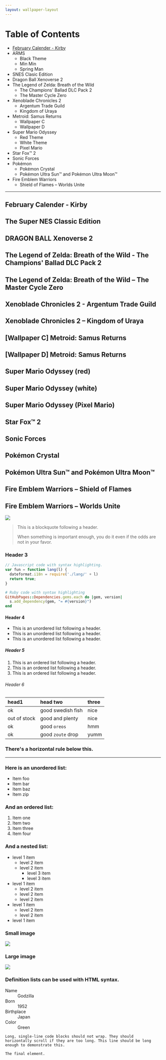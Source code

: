 ```yaml
---
layout: wallpaper-layout
---
```

# Table of Contents
- [February Calender - Kirby](#feb-cal)
- ARMS
  - Black Theme
  - Min Min
  - Spring Man
- SNES Clasic Edition
- Dragon Ball Xenoverse 2
- The Legend of Zelda: Breath of the Wild
  - The Champions' Ballad DLC Pack 2
  - The Master Cycle Zero
- Xenoblade Chronicles 2
  - Argentum Trade Guild
  - Kingdom of Uraya
- Metroid: Samus Returns
  - Wallpaper C
  - Wallpaper D
- Super Mario Odyssey
  - Red Theme
  - White Theme
  - Pixel Mario
- Star Fox™ 2
- Sonic Forces
- Pokémon
  - Pokémon Crystal
  - Pokémon Ultra Sun™ and Pokémon Ultra Moon™
- Fire Emblem Warriors
  - Shield of Flames
  – Worlds Unite
  
---

## February Calender - Kirby

## [](#snes-classic)The Super NES Classic Edition

## [](#dbx2)DRAGON BALL Xenoverse 2

## [](#tloz-1)The Legend of Zelda: Breath of the Wild - The Champions' Ballad DLC Pack 2
## [](#tloz-2)The Legend of Zelda: Breath of the Wild – The Master Cycle Zero

## [](#xc2-1)Xenoblade Chronicles 2 - Argentum Trade Guild
## [](#xc2-2)Xenoblade Chronicles 2 – Kingdom of Uraya

## [](#metroid-c)[Wallpaper C] Metroid: Samus Returns
## [](#metroid-d)[Wallpaper D] Metroid: Samus Returns

## [](#smo-1)Super Mario Odyssey (red)
## [](#smo-2)Super Mario Odyssey (white)
## [](#smo-3)Super Mario Odyssey (Pixel Mario)

## [](#star-fox-2)Star Fox™ 2

## [](#sonic-forces)Sonic Forces

## [](#pkmn-crystal)Pokémon Crystal
## [](#pkmn-usum)Pokémon Ultra Sun™ and Pokémon Ultra Moon™

## [](#few-1)Fire Emblem Warriors – Shield of Flames
## [](#few-2)Fire Emblem Warriors – Worlds Unite

![](https://assets-cdn.github.com/images/icons/emoji/octocat.png)
> This is a blockquote following a header.
>
> When something is important enough, you do it even if the odds are not in your favor.

### [](#header-3)Header 3

```js
// Javascript code with syntax highlighting.
var fun = function lang(l) {
  dateformat.i18n = require('./lang/' + l)
  return true;
}
```

```ruby
# Ruby code with syntax highlighting
GitHubPages::Dependencies.gems.each do |gem, version|
  s.add_dependency(gem, "= #{version}")
end
```

#### [](#header-4)Header 4

*   This is an unordered list following a header.
*   This is an unordered list following a header.
*   This is an unordered list following a header.

##### [](#header-5)Header 5

1.  This is an ordered list following a header.
2.  This is an ordered list following a header.
3.  This is an ordered list following a header.

###### [](#header-6)Header 6

| head1        | head two          | three |
|:-------------|:------------------|:------|
| ok           | good swedish fish | nice  |
| out of stock | good and plenty   | nice  |
| ok           | good `oreos`      | hmm   |
| ok           | good `zoute` drop | yumm  |

### There's a horizontal rule below this.

* * *

### Here is an unordered list:

*   Item foo
*   Item bar
*   Item baz
*   Item zip

### And an ordered list:

1.  Item one
1.  Item two
1.  Item three
1.  Item four

### And a nested list:

- level 1 item
  - level 2 item
  - level 2 item
    - level 3 item
    - level 3 item
- level 1 item
  - level 2 item
  - level 2 item
  - level 2 item
- level 1 item
  - level 2 item
  - level 2 item
- level 1 item

### Small image

![](https://assets-cdn.github.com/images/icons/emoji/octocat.png)

### Large image

![](https://guides.github.com/activities/hello-world/branching.png)


### Definition lists can be used with HTML syntax.

<dl>
<dt>Name</dt>
<dd>Godzilla</dd>
<dt>Born</dt>
<dd>1952</dd>
<dt>Birthplace</dt>
<dd>Japan</dd>
<dt>Color</dt>
<dd>Green</dd>
</dl>

```
Long, single-line code blocks should not wrap. They should horizontally scroll if they are too long. This line should be long enough to demonstrate this.
```

```
The final element.
```

